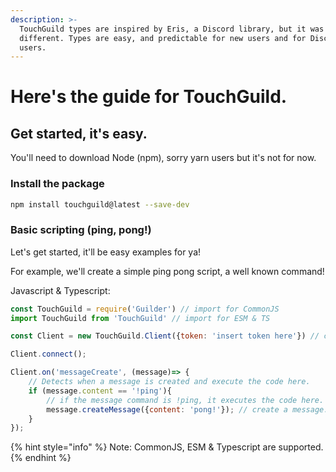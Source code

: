 ```yaml
---
description: >-
  TouchGuild types are inspired by Eris, a Discord library, but it was built
  different. Types are easy, and predictable for new users and for Discord Eris
  users.
---
```


# Here's the guide for TouchGuild.

## Get started, it's easy.

You'll need to download Node (npm), sorry yarn users but it's not for now.

### Install the package

```bash
npm install touchguild@latest --save-dev
```

### Basic scripting (ping, pong!)

Let's get started, it'll be easy examples for ya!

For example, we'll create a simple ping pong script, a well known command!

Javascript & Typescript:

```javascript
const TouchGuild = require('Guilder') // import for CommonJS
import TouchGuild from 'TouchGuild' // import for ESM & TS

const Client = new TouchGuild.Client({token: 'insert token here'}) // create client

Client.connect();

Client.on('messageCreate', (message)=> {
    // Detects when a message is created and execute the code here.
    if (message.content == '!ping'){
        // if the message command is !ping, it executes the code here.
        message.createMessage({content: 'pong!'}); // create a message.
    }
});
```

{% hint style="info" %}
Note: CommonJS, ESM & Typescript are supported.
{% endhint %}
